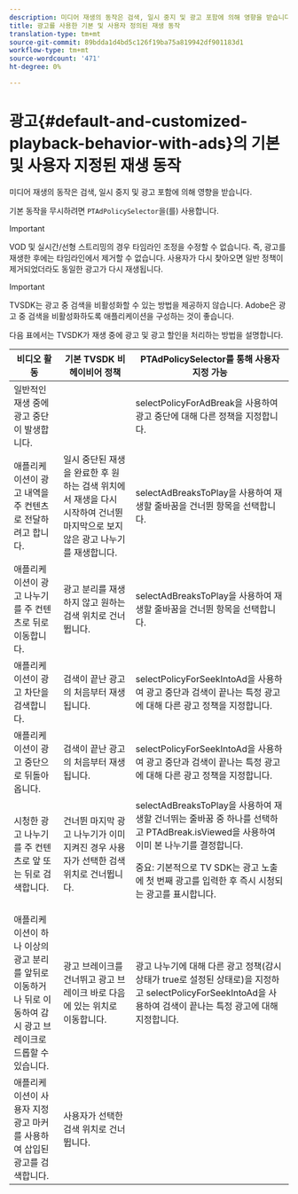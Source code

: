 ```yaml
---
description: 미디어 재생의 동작은 검색, 일시 중지 및 광고 포함에 의해 영향을 받습니다.
title: 광고를 사용한 기본 및 사용자 정의된 재생 동작
translation-type: tm+mt
source-git-commit: 89bdda1d4bd5c126f19ba75a819942df901183d1
workflow-type: tm+mt
source-wordcount: '471'
ht-degree: 0%

---
```



# 광고{#default-and-customized-playback-behavior-with-ads}의 기본 및 사용자 지정된 재생 동작

미디어 재생의 동작은 검색, 일시 중지 및 광고 포함에 의해 영향을 받습니다.

기본 동작을 무시하려면 `PTAdPolicySelector`을(를) 사용합니다.

>[!IMPORTANT]
>
>VOD 및 실시간/선형 스트리밍의 경우 타임라인 조정을 수정할 수 없습니다. 즉, 광고를 재생한 후에는 타임라인에서 제거할 수 없습니다. 사용자가 다시 찾아오면 일반 정책이 제거되었더라도 동일한 광고가 다시 재생됩니다.

>[!IMPORTANT]
>
>TVSDK는 광고 중 검색을 비활성화할 수 있는 방법을 제공하지 않습니다. Adobe은 광고 중 검색을 비활성화하도록 애플리케이션을 구성하는 것이 좋습니다.

다음 표에서는 TVSDK가 재생 중에 광고 및 광고 할인을 처리하는 방법을 설명합니다.

<table id="table_466538B1C2A646B89EB4F9AA111203BE"> 
 <thead> 
  <tr> 
   <th colname="col1" class="entry"> 비디오 활동 </th> 
   <th colname="col2" class="entry"> 기본 TVSDK 비헤이비어 정책 </th> 
   <th colname="col3" class="entry"><span class="codeph"> PTAdPolicySelector</span>를 통해 사용자 지정 가능 </th> 
  </tr>
 </thead>
 <tbody> 
  <tr> 
   <td colname="col1"> 일반적인 재생 중에 광고 중단이 발생합니다. </td> 
   <td colname="col2"></td> 
   <td colname="col3"><span class="codeph"> selectPolicyForAdBreak</span>을 사용하여 광고 중단에 대해 다른 정책을 지정합니다. </td> 
  </tr> 
  <tr> 
   <td colname="col1"> 애플리케이션이 광고 내역을 주 컨텐츠로 전달하려고 합니다. </td> 
   <td colname="col2"> 일시 중단된 재생을 완료한 후 원하는 검색 위치에서 재생을 다시 시작하여 건너뛴 마지막으로 보지 않은 광고 나누기를 재생합니다. </td> 
   <td colname="col3"><span class="codeph"> selectAdBreaksToPlay</span>을 사용하여 재생할 줄바꿈을 건너뛴 항목을 선택합니다. </td> 
  </tr> 
  <tr> 
   <td colname="col1"> 애플리케이션이 광고 나누기를 주 컨텐츠로 뒤로 이동합니다. </td> 
   <td colname="col2"> 광고 분리를 재생하지 않고 원하는 검색 위치로 건너뜁니다. </td> 
   <td colname="col3"><span class="codeph"> selectAdBreaksToPlay</span>을 사용하여 재생할 줄바꿈을 건너뛴 항목을 선택합니다.                      </td> 
  </tr> 
  <tr> 
   <td colname="col1"> 애플리케이션이 광고 차단을 검색합니다. </td> 
   <td colname="col2"> 검색이 끝난 광고의 처음부터 재생됩니다. </td> 
   <td colname="col3"><span class="codeph"> selectPolicyForSeekIntoAd</span>을 사용하여 광고 중단과 검색이 끝나는 특정 광고에 대해 다른 광고 정책을 지정합니다. </td> 
  </tr> 
  <tr> 
   <td colname="col1"> 애플리케이션이 광고 중단으로 뒤돌아옵니다. </td> 
   <td colname="col2"> 검색이 끝난 광고의 처음부터 재생됩니다. </td> 
   <td colname="col3"><span class="codeph"> selectPolicyForSeekIntoAd</span>을 사용하여 광고 중단과 검색이 끝나는 특정 광고에 대해 다른 광고 정책을 지정합니다. </td> 
  </tr> 
  <tr> 
   <td colname="col1"> 시청한 광고 나누기를 주 컨텐츠로 앞 또는 뒤로 검색합니다. </td> 
   <td colname="col2"> 건너뛴 마지막 광고 나누기가 이미 지켜진 경우 사용자가 선택한 검색 위치로 건너뜁니다. </td> 
   <td colname="col3"><span class="codeph"> selectAdBreaksToPlay</span>을 사용하여 재생할 건너뛰는 줄바꿈 중 하나를 선택하고 <span class="codeph"> PTAdBreak.isViewed</span>을 사용하여 이미 본 나누기를 결정합니다. <p> <p>중요: 기본적으로 TV SDK는 광고 노출에 첫 번째 광고를 입력한 후 즉시 시청되는 광고를 표시합니다. </p> </p> </td> 
  </tr> 
  <tr> 
   <td colname="col1"> 애플리케이션이 하나 이상의 광고 분리를 앞뒤로 이동하거나 뒤로 이동하여 감시 광고 브레이크로 드롭할 수 있습니다. </td> 
   <td colname="col2"> 광고 브레이크를 건너뛰고 광고 브레이크 바로 다음에 있는 위치로 이동합니다. </td> 
   <td colname="col3">광고 나누기에 대해 다른 광고 정책(감시 상태가 true로 설정된 상태로)을 지정하고 <span class="codeph"> selectPolicyForSeekIntoAd</span>을 사용하여 검색이 끝나는 특정 광고에 대해 지정합니다. </td> 
  </tr> 
  <tr> 
   <td colname="col1"> 애플리케이션이 사용자 지정 광고 마커를 사용하여 삽입된 광고를 검색합니다. </td> 
   <td colname="col2"> 사용자가 선택한 검색 위치로 건너뜁니다. </td> 
   <td colname="col3"></td> 
  </tr> 
 </tbody> 
</table>

